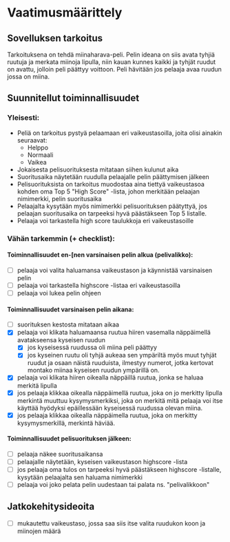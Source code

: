 # Vaatimusmäärittely

## Sovelluksen tarkoitus

Tarkoituksena on tehdä miinaharava-peli. Pelin ideana on siis avata tyhjiä
ruutuja ja merkata miinoja lipulla, niin kauan kunnes kaikki ja tyhjät ruudut
on avattu, jolloin peli päättyy voittoon. Peli hävitään jos pelaaja avaa
ruudun jossa on miina.

## Suunnitellut toiminnallisuudet

### Yleisesti:
- Peliä on tarkoitus pystyä pelaamaan eri vaikeustasoilla, joita olisi
ainakin seuraavat:
  - Helppo
  - Normaali
  - Vaikea
- Jokaisesta pelisuorituksesta mitataan siihen kulunut aika
- Suoritusaika näytetään ruudulla pelaajalle pelin päättymisen jälkeen
- Pelisuorituksista on tarkoitus muodostaa aina tiettyä vaikeustasoa kohden
oma Top 5 "High Score" -lista, johon merkitään pelaajan nimimerkki, pelin
suoritusaika
- Pelaajalta kysytään myös nimimerkki pelisuorituksen päätyttyä, jos pelaajan
suoritusaika on tarpeeksi hyvä päästäkseen Top 5 listalle.
- Pelaaja voi tarkastella high score taulukkoja eri vaikeustasoille

### Vähän tarkemmin (+ checklist):

#### Toiminnallisuudet en-[nen varsinaisen pelin alkua (pelivalikko):
- [ ] pelaaja voi valita haluamansa vaikeustason ja käynnistää varsinaisen pelin
- [ ] pelaaja voi tarkastella highscore -listaa eri vaikeustasoilla
- [ ] pelaaja voi lukea pelin ohjeen

#### Toiminnallisuudet varsinaisen pelin aikana:
- [ ] suorituksen kestosta mitataan aikaa
- [x] pelaaja voi klikata haluamaansa ruutua hiiren vasemalla näppäimellä
avatakseensa kyseisen ruudun
  - [x] jos kyseisessä ruudussa oli miina peli päättyy
  - [x] jos kyseinen ruutu oli tyhjä aukeaa sen ympäriltä myös muut tyhjät
ruudut ja osaan näistä ruuduista, ilmestyy numerot, jotka kertovat montako
miinaa kyseisen ruudun ympärillä on. 
- [x] pelaaja voi klikata hiiren oikealla näppäillä ruutua, jonka se haluaa merkitä
lipulla
- [x] jos pelaaja klikkaa oikealla näppäimellä ruutua, joka on jo merkitty lipulla
merkintä muuttuu kysymysmerkiksi, joka on merkitä mitä pelaaja voi itse käyttää
hyödyksi epäillessään kyseisessä ruudussa olevan miina.
- [x] jos pelaaja klikkaa oikealla näppäimella ruutua, joka on merkitty
kysymysmerkillä, merkintä häviää.

#### Toiminnallisuudet pelisuorituksen jälkeen:
- [ ] pelaaja näkee suoritusaikansa
- [ ] pelaajalle näytetään, kyseisen vaikeustason highscore -lista
- [ ] jos pelaaja oma tulos on tarpeeksi hyvä päästäkseen highscore -listalle,
kysytään pelaajalta sen haluama nimimerkki
- [ ] pelaaja voi joko pelata pelin uudestaan tai palata ns. "pelivalikkoon"

## Jatkokehitysideoita
- [ ] mukautettu vaikeustaso, jossa
saa siis itse valita ruudukon koon ja miinojen määrä
